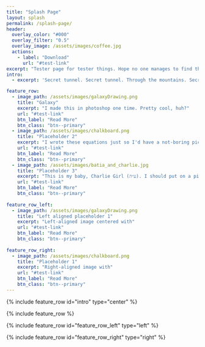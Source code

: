 ```yaml
---
title: "Splash Page"
layout: splash
permalink: /splash-page/
header:
  overlay_color: "#000"
  overlay_filter: "0.5"
  overlay_image: /assets/images/coffee.jpg
  actions:
    - label: "Download"
      url: "#test-link"
excerpt: "Tester page for tester things. Hope no one manages to find this site while on it, experiments are being conducted."
intro: 
  - excerpt: 'Secret tunnel. Secret tunnel. Through the mountains. Secret. Secret. Secret. Secret. Tunnel.'

feature_row:
  - image_path: /assets/images/galaxyDrawing.png
    title: "Galaxy"
    excerpt: "I made this in photoshop one time. Pretty cool, huh?"
    url: "#test-link"
    btn_label: "Read More"
    btn_class: "btn--primary"
  - image_path: /assets/images/chalkboard.png
    title: "Placeholder 2"
    excerpt: "I wrote these equations just so I'd have a not-boring picture for some application. They're related to inflation (cosmologial, not economic)."
    url: "#test-link"
    btn_label: "Read More"
    btn_class: "btn--primary"
  - image_path: /assets/images/batia_and_charlie.jpg
    title: "Placeholder 3"
    excerpt: "This is my baby, Charlie Girl (ע״ה). I should put on a picture of my other baby, Sammie (ע״ה). "
    url: "#test-link"
    btn_label: "Read More"
    btn_class: "btn--primary"
    
feature_row_left:
  - image_path: /assets/images/galaxyDrawing.png
    title: "Left aligned placeholder 1"
    excerpt: "Left-aligned image centered with"
    url: "#test-link"
    btn_label: "Read More"
    btn_class: "btn--primary"
    
feature_row_right:
  - image_path: /assets/images/chalkboard.png
    title: "Placeholder 1"
    excerpt: "Right-aligned image with"
    url: "#test-link"
    btn_label: "Read More"
    btn_class: "btn--primary"
---
```


{% include feature_row id="intro" type="center" %}

{% include feature_row %}

{% include feature_row id="feature_row_left" type="left" %}

{% include feature_row id="feature_row_right" type="right" %}
